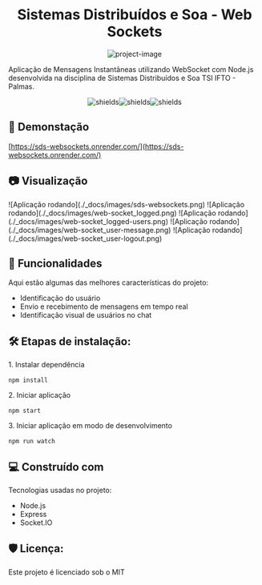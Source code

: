 <h1 align="center" id="title">Sistemas Distribuídos e Soa - Web Sockets</h1>

<p align="center"><img src="https://socialify.git.ci/luanluz/sds-websockets/image?font=Inter&amp;language=1&amp;name=1&amp;owner=1&amp;pattern=Solid&amp;theme=Light" alt="project-image"></p>

<p id="description">Aplicação de Mensagens Instantâneas utilizando WebSocket com Node.js desenvolvida na disciplina de Sistemas Distribuídos e Soa TSI IFTO - Palmas.</p>

<p align="center"><img src="https://img.shields.io/github/license/luanluz/sds-websockets?style=for-the-badge" alt="shields"><img src="https://img.shields.io/github/directory-file-count/luanluz/sds-websockets?style=for-the-badge" alt="shields"><img src="https://img.shields.io/github/last-commit/luanluz/sds-websockets?style=for-the-badge" alt="shields"></p>

<h2>🚀 Demonstação</h2>

[https://sds-websockets.onrender.com/](https://sds-websockets.onrender.com/)

<h2>📷 Visualização</h2>
![Aplicação rodando](./_docs/images/sds-websockets.png)
![Aplicação rodando](./_docs/images/web-socket_logged.png)
![Aplicação rodando](./_docs/images/web-socket_logged-users.png)
![Aplicação rodando](./_docs/images/web-socket_user-message.png)
![Aplicação rodando](./_docs/images/web-socket_user-logout.png)

<h2>🧐 Funcionalidades</h2>

Aqui estão algumas das melhores características do projeto:

*   Identificação do usuário
*   Envio e recebimento de mensagens em tempo real
*   Identificação visual de usuários no chat

<h2>🛠️ Etapas de instalação:</h2>

<p>1. Instalar dependência</p>

```
npm install
```

<p>2. Iniciar aplicação</p>

```
npm start
```

<p>3. Iniciar aplicação em modo de desenvolvimento</p>

```
npm run watch
```



<h2>💻 Construído com</h2>

Tecnologias usadas no projeto:

*   Node.js
*   Express
*   Socket.IO

<h2>🛡️ Licença:</h2>

Este projeto é licenciado sob o MIT
